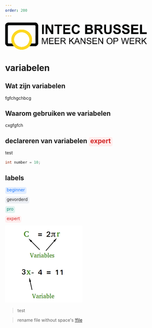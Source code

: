 ```yaml
---
order: 200
---
```

![](/resources/intecbrussel.png)

# variabelen
## Wat zijn variabelen
fgfchgchbcg
## Waarom gebruiken we variabelen
cxgfgfch
## declareren van variabelen <span style='background-color: #ffeded; color: #d32626; padding: 0px 5px 5px 5px; border-radius: 5px;'>expert</span>

<span class=".label-warning">test</span>
```java
int number = 10;
```

## labels
<span style='background-color: #e1edff; color: #1f7aff; padding: 0px 5px 5px 5px; border-radius: 5px;'>beginner</span>

<span style='background-color: #edeff4; color: #2d2d2d; padding: 0px 5px 5px 5px; border-radius: 5px;'>gevorderd</span>

<span style='background-color: #e1f3f0; color: #188973; padding: 0px 5px 5px 5px; border-radius: 5px;'>pro</span>

<span style='background-color: #ffeded; color: #d32626; padding: 0px 5px 5px 5px; border-radius: 5px;'>expert</span>



![variable](src/variable.jpg)

> test

> rename file without space's
[!file](variables.pdf)